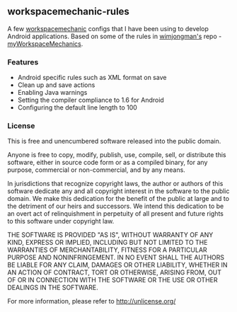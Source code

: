 ## workspacemechanic-rules

A few [workspacemechanic][0] configs that I have been using to develop Android applications. Based on some of the rules in [wimjongman's][1] repo - [myWorkspaceMechanics][2].

### Features

- Android specific rules such as XML format on save
- Clean up and save actions
- Enabling Java warnings
- Setting the compiler compliance to 1.6 for Android
- Configuring the default line length to 100

### License

This is free and unencumbered software released into the public domain.

Anyone is free to copy, modify, publish, use, compile, sell, or
distribute this software, either in source code form or as a compiled
binary, for any purpose, commercial or non-commercial, and by any
means.

In jurisdictions that recognize copyright laws, the author or authors
of this software dedicate any and all copyright interest in the
software to the public domain. We make this dedication for the benefit
of the public at large and to the detriment of our heirs and
successors. We intend this dedication to be an overt act of
relinquishment in perpetuity of all present and future rights to this
software under copyright law.

THE SOFTWARE IS PROVIDED "AS IS", WITHOUT WARRANTY OF ANY KIND,
EXPRESS OR IMPLIED, INCLUDING BUT NOT LIMITED TO THE WARRANTIES OF
MERCHANTABILITY, FITNESS FOR A PARTICULAR PURPOSE AND NONINFRINGEMENT.
IN NO EVENT SHALL THE AUTHORS BE LIABLE FOR ANY CLAIM, DAMAGES OR
OTHER LIABILITY, WHETHER IN AN ACTION OF CONTRACT, TORT OR OTHERWISE,
ARISING FROM, OUT OF OR IN CONNECTION WITH THE SOFTWARE OR THE USE OR
OTHER DEALINGS IN THE SOFTWARE.

For more information, please refer to <http://unlicense.org/>

[0]:https://code.google.com/a/eclipselabs.org/p/workspacemechanic/
[1]: https://github.com/wimjongman
[2]: https://github.com/wimjongman/myWorkspaceMechanics